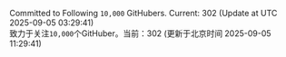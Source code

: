 Committed to Following `10,000` GitHubers. Current: <!-- FOLLOWING_COUNT -->302<!-- FOLLOWING_COUNT --> (Update at UTC <!-- LAST_UPDATED -->2025-09-05 03:29:41<!-- LAST_UPDATED -->)<br>
致力于关注`10,000`个GitHuber。当前：<!-- FOLLOWING_COUNT -->302<!-- FOLLOWING_COUNT --> (更新于北京时间 <!-- LAST_UPDATED_CST -->2025-09-05 11:29:41<!-- LAST_UPDATED_CST -->)
